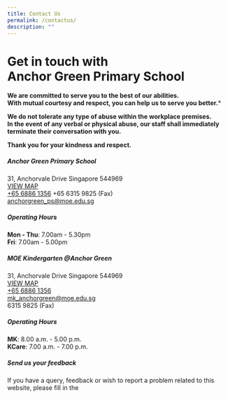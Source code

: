 ```yaml
---
title: Contact Us
permalink: /contactus/
description: ""
---
```

# Get in touch with <br> **Anchor Green Primary School**

**We are committed to serve you to the best of our abilities.<br>
With mutual courtesy and respect, you can help us to serve you better.***
 
**We do not tolerate any type of abuse within the workplace premises.<br>
In the event of any verbal or physical abuse, our staff shall immediately 
terminate their conversation with you.**
 
**Thank you for your kindness and respect.**


##### **Anchor Green Primary School**

31, Anchorvale Drive Singapore 544969 <br>
[VIEW MAP](https://maps.google.com/maps?q=31,+Anchorvale+Drive++Singapore+544969+)<br>
[+65 6886 1356](tel:+6568861356)    +65 6315 9825 (Fax)<br>
[anchorgreen_ps@moe.edu.sg](mailto:anchorgreen_ps@moe.edu.sg)


##### **Operating Hours**
**Mon - Thu**:&nbsp;7.00am - 5.30pm <br>
**Fri**:&nbsp;7.00am - 5.00pm  

##### **MOE Kindergarten @Anchor Green**
31, Anchorvale Drive Singapore 544969 <br>
[VIEW MAP](https://maps.google.com/maps?q=31,+Anchorvale+Drive+Singapore+544969+)&nbsp;<br>
[+65 6886 1356](tel:+6568861356)<br>
[mk_anchorgreen@moe.edu.sg](mailto:mk_anchorgreen@moe.edu.sg)<br>
6315 9825 (Fax)

##### **Operating Hours**

**MK**:&nbsp;8.00 a.m. - 5.00 p.m.  <br> **KCare**:&nbsp;7.00 a.m. - 7.00 p.m.  

##### Send us your feedback

If you have a query, feedback or wish to report a problem related to this website, please fill in the&nbsp; 